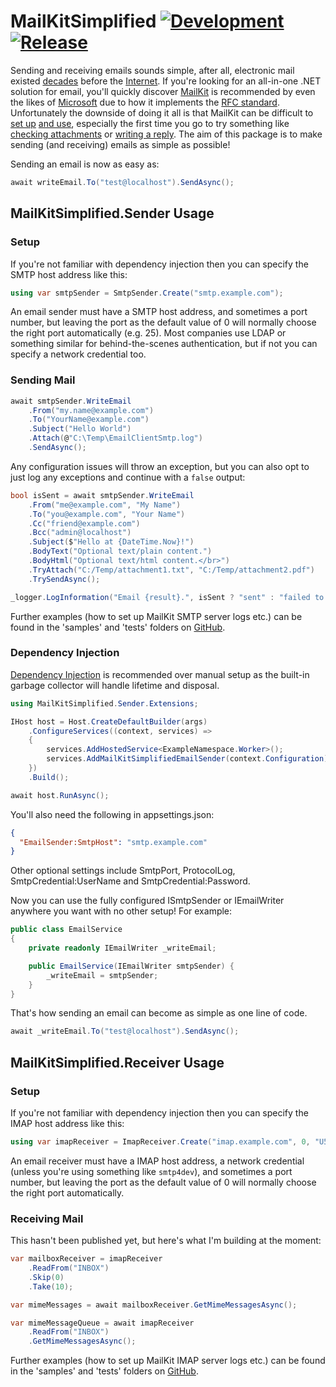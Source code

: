 # MailKitSimplified [![Development](https://github.com/danzuep/MailKitSimplified/actions/workflows/development.yml/badge.svg)](https://github.com/danzuep/MailKitSimplified/actions/workflows/development.yml) [![Release](https://github.com/danzuep/MailKitSimplified/actions/workflows/release.yml/badge.svg)](https://github.com/danzuep/MailKitSimplified/actions/workflows/release.yml)

Sending and receiving emails sounds simple, after all, electronic mail existed [decades](https://en.wikipedia.org/wiki/History_of_email) before the [Internet](https://en.wikipedia.org/wiki/History_of_the_Internet). If you're looking for an all-in-one .NET solution for email, you'll quickly discover [MailKit](https://github.com/jstedfast/MailKit) is recommended by even the likes of [Microsoft](https://learn.microsoft.com/en-us/dotnet/api/system.net.mail.smtpclient?view=net-6.0#remarks) due to how it implements the [RFC standard](https://www.rfc-editor.org/rfc/rfc2822). Unfortunately the downside of doing it all is that MailKit can be difficult to [set up](https://github.com/jstedfast/MailKit#using-mailkit) [and use](https://github.com/jstedfast/MimeKit/blob/master/FAQ.md#messages-1), especially the first time you go to try something like [checking attachments](https://github.com/jstedfast/MimeKit/blob/master/FAQ.md#q-how-do-i-tell-if-a-message-has-attachments) or [writing a reply](https://github.com/jstedfast/MimeKit/blob/master/FAQ.md#q-how-do-i-reply-to-a-message). The aim of this package is to make sending (and receiving) emails as simple as possible!

Sending an email is now as easy as:
```csharp
await writeEmail.To("test@localhost").SendAsync();
```

## MailKitSimplified.Sender Usage

### Setup

If you're not familiar with dependency injection then you can specify the SMTP host address like this:

```csharp
using var smtpSender = SmtpSender.Create("smtp.example.com");
```

An email sender must have a SMTP host address, and sometimes a port number, but leaving the port as the default value of 0 will normally choose the right port automatically (e.g. 25). Most companies use LDAP or something similar for behind-the-scenes authentication, but if not you can specify a network credential too.

### Sending Mail

```csharp
await smtpSender.WriteEmail
    .From("my.name@example.com")
    .To("YourName@example.com")
    .Subject("Hello World")
    .Attach(@"C:\Temp\EmailClientSmtp.log")
    .SendAsync();
```

Any configuration issues will throw an exception, but you can also opt to just log any exceptions and continue with a `false` output:

```csharp
bool isSent = await smtpSender.WriteEmail
    .From("me@example.com", "My Name")
    .To("you@example.com", "Your Name")
    .Cc("friend@example.com")
    .Bcc("admin@localhost")
    .Subject($"Hello at {DateTime.Now}!")
    .BodyText("Optional text/plain content.")
    .BodyHtml("Optional text/html content.</br>")
    .TryAttach("C:/Temp/attachment1.txt", "C:/Temp/attachment2.pdf")
    .TrySendAsync();

_logger.LogInformation("Email {result}.", isSent ? "sent" : "failed to send");
```

Further examples (how to set up MailKit SMTP server logs etc.) can be found in the 'samples' and 'tests' folders on [GitHub](https://github.com/danzuep/MailKitSimplified).

### Dependency Injection

[Dependency Injection](https://learn.microsoft.com/en-us/dotnet/core/extensions/dependency-injection-usage#register-services-for-di) is recommended over manual setup as the built-in garbage collector will handle lifetime and disposal.

```csharp
using MailKitSimplified.Sender.Extensions;

IHost host = Host.CreateDefaultBuilder(args)
    .ConfigureServices((context, services) =>
    {
        services.AddHostedService<ExampleNamespace.Worker>();
        services.AddMailKitSimplifiedEmailSender(context.Configuration);
    })
    .Build();

await host.RunAsync();
```

You'll also need the following in appsettings.json:

```json
{
  "EmailSender:SmtpHost": "smtp.example.com"
}
```

Other optional settings include SmtpPort, ProtocolLog, SmtpCredential:UserName and SmtpCredential:Password.

Now you can use the fully configured ISmtpSender or IEmailWriter anywhere you want with no other setup! For example:

```csharp
public class EmailService
{
    private readonly IEmailWriter _writeEmail;

    public EmailService(IEmailWriter smtpSender) {
        _writeEmail = smtpSender;
    }
}
```

That's how sending an email can become as simple as one line of code.

```csharp
await _writeEmail.To("test@localhost").SendAsync();
```

## MailKitSimplified.Receiver Usage

### Setup

If you're not familiar with dependency injection then you can specify the IMAP host address like this:

```csharp
using var imapReceiver = ImapReceiver.Create("imap.example.com", 0, "U5ern@me", "P@55w0rd");
```

An email receiver must have a IMAP host address, a network credential (unless you're using something like `smtp4dev`), and sometimes a port number, but leaving the port as the default value of 0 will normally choose the right port automatically.

### Receiving Mail

This hasn't been published yet, but here's what I'm building at the moment:

```csharp
var mailboxReceiver = imapReceiver
    .ReadFrom("INBOX")
    .Skip(0)
    .Take(10);

var mimeMessages = await mailboxReceiver.GetMimeMessagesAsync();
```

```csharp
var mimeMessageQueue = await imapReceiver
    .ReadFrom("INBOX")
    .GetMimeMessagesAsync();
```

Further examples (how to set up MailKit IMAP server logs etc.) can be found in the 'samples' and 'tests' folders on [GitHub](https://github.com/danzuep/MailKitSimplified).
